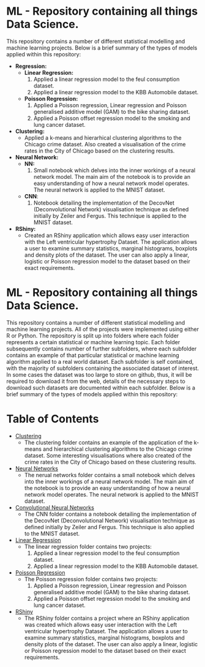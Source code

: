 # ML - Repository containing all things Data Science.

This repository contains a number of different statistical modelling and machine learning projects. Below is a brief summary of the types of models applied within this repository:

- **Regression:**
  - **Linear Regression:**
    1. Applied a linear regression model to the feul consumption dataset. 
    2. Applied a linear regression model to the KBB Automobile dataset.
  - **Poisson Regression:**
    1. Applied a Poisson regression, Linear regression and Poisson generalised additive model (GAM) to the bike sharing dataset. 
    2. Applied a Poisson offset regression model to the smoking and lung cancer dataset.  
- **Clustering:**
  - Applied a k-means and hierarhical clustering algorithms to the Chicago crime dataset. Also created a visualisation of the crime rates in the City of Chicago based on the clustering results. 
- **Neural Network:**
  - **NN:**
    1. Small notebook which delves into the inner workings of a neural network model. The main aim of the notebook is to provide an easy understanding of how a neural network model operates. The neural network is applied to the MNIST dataset. 
  - **CNN**:
    1. Notebook detailing the implementation of the DecovNet (Deconvolutional Network) visualisation technique as defined initially by Zeiler and Fergus. This technique is applied to the MNIST dataset. 
- **RShiny:**
  - Created an RShiny application which allows easy user interaction with the Left ventricular hypertrophy Dataset. The application allows a user to examine summary statistics, marginal histograms, boxplots and density plots of the dataset. The user can also apply a linear, logistic or Poisson regression model to the dataset based on their exact requirements. 


# ML - Repository containing all things Data Science.

This repository contains a number of different statistical modelling and machine learning projects. All of the projects were implemented using either R or Python. The repository is split up into folders where each folder represents a certain statistical or machine learning topic. Each folder subsequently contains number of further subfolders, where each subfolder contains an example of that particular statistical or machine learning algorithm applied to a real world dataset. Each subfolder is self contained, with the majority of subfolders containing the associated dataset of interest. In some cases the dataset was too large to store on github, thus, it will be required to download it from the web, details of the necessary steps to download such datasets are documented within each subfolder. Below is a brief summary of the types of models applied within this repository:

Table of Contents
=================

<!--ts-->
* [Clustering](https://github.com/DavidJohnQuinlan/ML/tree/master/clustering/city_of_chicago_dataset)
  * The clustering folder contains an example of the application of the k-means and hierarchical clustering algorithms to the Chicago crime dataset. Some interesting visualisations where also created of the crime rates in the City of Chicago based on these clustering results. 
* [Neural Networks](https://github.com/DavidJohnQuinlan/ML/tree/master/neural_networks)
  * The nerual networks folder contains a small notebook which delves into the inner workings of a neural network model. The main aim of the notebook is to provide an easy understanding of how a neural network model operates. The neural network is applied to the MNIST dataset. 
* [Convolutional Neural Networks](https://github.com/DavidJohnQuinlan/ML/tree/master/neural_networks)
  * The CNN folder contains a notebook detailing the implementation of the DecovNet (Deconvolutional Network) visualisation technique as defined initially by Zeiler and Fergus. This technique is also applied to the MNIST dataset. 
* [Linear Regression](https://github.com/DavidJohnQuinlan/ML/tree/master/regression)
  * The linear regression folder contains two projects:
    1. Applied a linear regression model to the feul consumption dataset. 
    2. Applied a linear regression model to the KBB Automobile dataset.
* [Poisson Regression](https://github.com/DavidJohnQuinlan/ML/tree/master/regression)
  * The Poisson regression folder contains two projects: 
    1. Applied a Poisson regression, Linear regression and Poisson generalised additive model (GAM) to the bike sharing dataset. 
    2. Applied a Poisson offset regression model to the smoking and lung cancer dataset.  
* [RShiny](https://github.com/DavidJohnQuinlan/ML/tree/master/regression)
  * The RShiny folder contains a project where an RShiny application was created which allows easy user interaction with the Left ventricular hypertrophy Dataset. The application allows a user to examine summary statistics, marginal histograms, boxplots and density plots of the dataset. The user can also apply a linear, logistic or Poisson regression model to the dataset based on their exact requirements. 
<!--te-->
